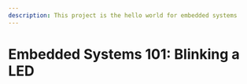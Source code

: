 ```yaml
---
description: This project is the hello world for embedded systems
---
```


# Embedded Systems 101: Blinking a LED

